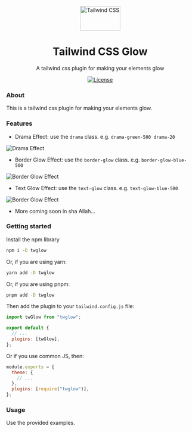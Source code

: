 <div align="center">
  <img src="./.github/tailwindcss-mark.svg" alt="Tailwind CSS" width="108" height="66">
  <h1>Tailwind CSS Glow</h1>
  <p>A tailwind css plugin for making your elements glow</p>

[![License][license-shield]][license]

</div>

### About

This is a tailwind css plugin for making your elements glow.

### Features

- Drama Effect: use the `drama` class. e.g. `drama-green-500 drama-20`

![Drama Effect][drama-demo-1]

- Border Glow Effect: use the `border-glow` class. e.g. `border-glow-blue-500`

![Border Glow Effect][border-glow-1]

- Text Glow Effect: use the `text-glow` class. e.g. `text-glow-blue-500`

![Border Glow Effect][text-glow-1]

- More coming soon in sha Allah...

### Getting started

Install the npm library

```sh
npm i -D twglow
```

Or, if you are using yarn:

```sh
yarn add -D twglow
```

Or, if you are using pnpm:
```sh
pnpm add -D twglow
```


Then add the plugin to your `tailwind.config.js` file:

```js
import twGlow from "twglow";

export default {
  // ...
  plugins: [twGlow],
};
```

Or if you use common JS, then:

```js
module.exports = {
  theme: {
    // ...
  },
  plugins: [require("twglow")],
};
```

### Usage

Use the provided examples.

<!-- ## Configuration

If your plugin is configurable, show users how to configure it.

```js
// tailwind.config.js
module.exports = {
  plugins: [
    require("twglow")({
      className: "",
    }),
    // ...
  ],
};
``` -->

[license]: ./LICENSE
[license-shield]: https://img.shields.io/github/license/abdify/twglow?color=0e9f6e
[drama-demo-1]: ./demo/drama-demo-1.png
[border-glow-1]: ./demo/border-glow-1.png
[text-glow-1]: ./demo/text-glow-1.png
